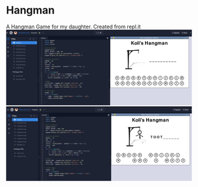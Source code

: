 # Hangman
A Hangman Game for my daughter.
Created from repl.it
<img src = "hangmanGame.JPG">
</br>
<img src = "hangmanGame-2.JPG">
